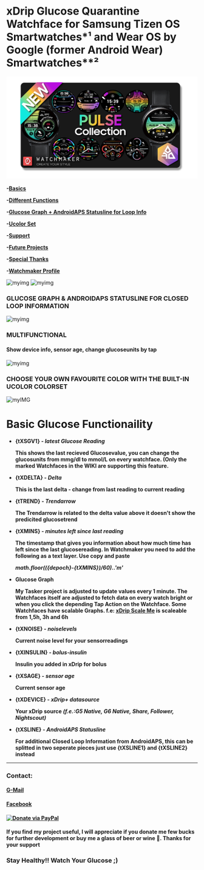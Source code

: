 # xDrip Glucose Quarantine Watchface for Samsung Tizen OS Smartwatches*¹ and Wear OS by Google (former Android Wear) Smartwatches**²

![myimg](https://github.com/FreDiabetics/xDrip--Tasker-Tizen-Watchface-Integration/blob/master/Watchfaces/content/pictures/mockup/Element%206.png)

   **-[Basics](#basic-glucose-functionaility)**

   **-[Different Functions](#multifunctional)**
   
   **-[Glucose Graph + AndroidAPS Statusline for Loop Info](#glucose-graph-and-androidaps-statusline-for-closed-loop-information)**
   
   **-[Ucolor Set](#choose-your-own-favourite-color-with-the-ucolor-colorset)**
   
   **-[Support](#contact)**
   
   **-[Future Projects](#future-projects)**

   **-[Special Thanks](#special-thanks)**

   **-[Watchmaker Profile](https://getwatchmaker.com/user/Bkd6tbYxr)**

![myimg](https://github.com/wagnefrede/xDrip--Tasker-Tizen-Watchface-Integration/blob/master/Watchfaces/content/pictures/mockup/active_preset.png) ![myimg](https://github.com/wagnefrede/xDrip--Tasker-Tizen-Watchface-Integration/blob/master/Watchfaces/content/pictures/mockup/active_graphview.png)

### GLUCOSE GRAPH & ANDROIDAPS STATUSLINE FOR CLOSED LOOP INFORMATION 

![myimg](https://github.com/wagnefrede/xDrip--Tasker-Tizen-Watchface-Integration/blob/master/Watchfaces/content/pictures/mockup/4%20watches.png)

### MULTIFUNCTIONAL
#### Show device info, sensor age, change glucoseunits by tap

![myimg](https://github.com/wagnefrede/xDrip--Tasker-Tizen-Watchface-Integration/blob/master/Watchfaces/content/pictures/mockup/3%20watches%20.png)

### CHOOSE YOUR OWN FAVOURITE COLOR WITH THE BUILT-IN UCOLOR COLORSET

![myIMG](https://github.com/wagnefrede/xDrip--Tasker-Tizen-Watchface-Integration/blob/master/Watchfaces/content/pictures/mockup/ucolor_set.png)

# Basic Glucose Functionaility

-  **{tXSGV1} - _latest Glucose Reading_** 

   **This shows the last recieved Glucosevalue, 
   you can change the glucosunits from mmg/dl to mmol/L 
   on every watchface. (Only the marked Watchfaces in the WIKI
   are supporting this feature.**

-  **{tXDELTA} - _Delta_**

   **This is the last delta - change from last reading to current reading**
   
-  **{tTREND} - _Trendarrow_**

   **The Trendarrow is related to the delta value above it doesn't 
   show the predicited glucosetrend**

-  **{tXMINS} - _minutes left since last reading_**

   **The timestamp that gives you information about how much 
   time has left since the last glucosereading. 
   In Watchmaker you need to add the following as a text layer.
   Use copy and paste**

   **_math.floor(({depoch}-{tXMINS})/60)..'m'_**
   
-  **Glucose Graph**

   **My Tasker project is adjusted to update values every 1 minute. 
   The Watchfaces itself are adjusted to fetch data on every watch 
   bright or when you click the depending Tap Action on the Watchface. 
   Some Watchfaces have scalable Graphs. f.e: [xDrip Scale Me](https://getwatchmaker.com/watch/sBJh9mqmYI)
   is scaleable from 1,5h, 3h and 6h** 

- **{tXNOISE} - _noiselevels_**
    
  **Current noise level for your sensorreadings**
   
- **{tXINSULIN} - _bolus-insulin_**

  **Insulin you added in xDrip for bolus**
   
- **{tXSAGE} - _sensor age_**

  **Current sensor age**
   
- **{tXDEVICE} - _xDrip+ datasource_**

  **Your xDrip source _(f.e.:G5 Native, G6 Native, Share, Follower, Nightscout)_**

- **{tXSLINE} - _AndroidAPS Statusline_**

  **For additional Closed Loop Information from AndroidAPS, this can be splitted in two seperate pieces just use {tXSLINE1} and {tXSLINE2} instead**

***

###  Contact:

#### **[G-Mail](mailto:typ1.diafreddy@gmail.com)**
#### **[Facebook](https://www.facebook.com/FreDiabetics)**
#### **[![Donate via PayPal](https://www.paypalobjects.com/en_US/i/btn/btn_donateCC_LG.gif)](https://www.paypal.com/cgi-bin/webscr?cmd=_s-xclick&hosted_button_id=UX3LKXVXQFPG6&source=url)**

#### **If you find my project useful, I will appreciate if you donate me few bucks for further development or buy me a glass of beer or wine 🍷. Thanks for your support**

### Stay Healthy!! Watch Your Glucose ;)
